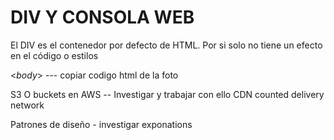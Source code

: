 # DIV Y CONSOLA WEB
El DIV es el contenedor por defecto de HTML. Por si solo no tiene un efecto en el código o estilos

<*body*>
--- copiar codigo html de la foto

S3 O buckets en AWS -- Investigar y trabajar con ello
CDN counted delivery network

Patrones de diseño - investigar
exponations